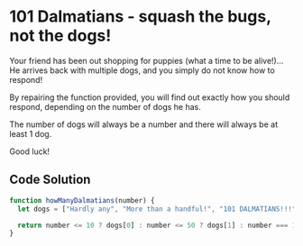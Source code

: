 # 101 Dalmatians - squash the bugs, not the dogs!

Your friend has been out shopping for puppies (what a time to be alive!)... He arrives back with multiple dogs, and you simply do not know how to respond!

By repairing the function provided, you will find out exactly how you should respond, depending on the number of dogs he has.

The number of dogs will always be a number and there will always be at least 1 dog.

Good luck!

## Code Solution

```js
function howManyDalmatians(number) {
  let dogs = ["Hardly any", "More than a handful!", "101 DALMATIANS!!!", "Woah that's a lot of dogs!"];

  return number <= 10 ? dogs[0] : number <= 50 ? dogs[1] : number === 101 ? dogs[2] : dogs[3];
}
```